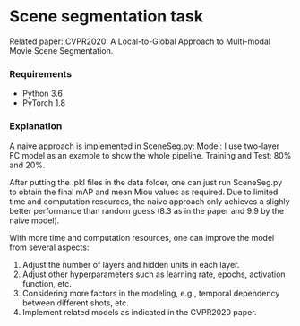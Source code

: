 # Scene segmentation task
Related paper: CVPR2020: A Local-to-Global Approach to Multi-modal Movie Scene Segmentation. 

### Requirements
- Python 3.6
- PyTorch 1.8

### Explanation

A naive approach is implemented in SceneSeg.py:
Model: I use two-layer FC model as an example to show the whole pipeline. 
Training and Test: 80% and 20%.

After putting the .pkl files in the data folder, one can just run SceneSeg.py to obtain the final mAP and mean Miou values as required. Due to limited time and computation resources, the naive approach only achieves a slighly better performance than random guess (8.3 as in the paper and 9.9 by the naive model).  

With more time and computation resources, one can improve the model from several aspects:
1. Adjust the number of layers and hidden units in each layer.
2. Adjust other hyperparameters such as learning rate, epochs, activation function, etc.
3. Considering more factors in the modeling, e.g., temporal dependency between different shots, etc.
4. Implement related models as indicated in the CVPR2020 paper.






